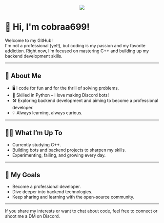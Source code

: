 <p align="center">
   <a href="https://discord.com/users/958793099541352580">
      <img src="https://lanyard.cnrad.dev/api/958793099541352580?theme=dark&animated=true" />
   </a>
</p>

# 👋 Hi, I'm cobraa699!

Welcome to my GitHub!  
I'm not a professional (yet!), but coding is my passion and my favorite addiction. Right now, I’m focused on mastering C++ and building up my backend development skills.

---

## 🚀 About Me

- 🖥️ I code for fun and for the thrill of solving problems.
- 🐍 Skilled in Python – I love making Discord bots!
- 🛠️ Exploring backend development and aiming to become a professional developer.
- 💡 Always learning, always curious.

---

## 🧑‍💻 What I’m Up To

- Currently studying C++.
- Building bots and backend projects to sharpen my skills.
- Experimenting, failing, and growing every day.

---

## 🌱 My Goals

- Become a professional developer.
- Dive deeper into backend technologies.
- Keep sharing and learning with the open-source community.

---

If you share my interests or want to chat about code, feel free to connect or shoot me a DM on Discord.

